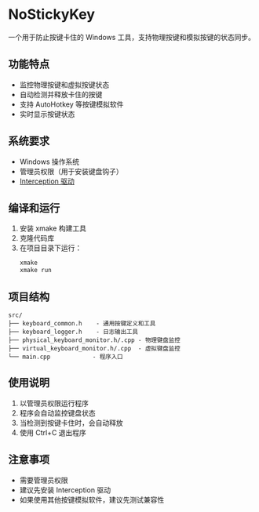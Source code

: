 # NoStickyKey

一个用于防止按键卡住的 Windows 工具，支持物理按键和模拟按键的状态同步。

## 功能特点

- 监控物理按键和虚拟按键状态
- 自动检测并释放卡住的按键
- 支持 AutoHotkey 等按键模拟软件
- 实时显示按键状态

## 系统要求

- Windows 操作系统
- 管理员权限（用于安装键盘钩子）
- [Interception 驱动](https://github.com/oblitum/Interception)

## 编译和运行

1. 安装 xmake 构建工具
2. 克隆代码库
3. 在项目目录下运行：
   ```bash
   xmake
   xmake run
   ```

## 项目结构

```
src/
├── keyboard_common.h    - 通用按键定义和工具
├── keyboard_logger.h    - 日志输出工具
├── physical_keyboard_monitor.h/.cpp - 物理键盘监控
├── virtual_keyboard_monitor.h/.cpp  - 虚拟键盘监控
└── main.cpp            - 程序入口
```

## 使用说明

1. 以管理员权限运行程序
2. 程序会自动监控键盘状态
3. 当检测到按键卡住时，会自动释放
4. 使用 Ctrl+C 退出程序

## 注意事项

- 需要管理员权限
- 建议先安装 Interception 驱动
- 如果使用其他按键模拟软件，建议先测试兼容性
